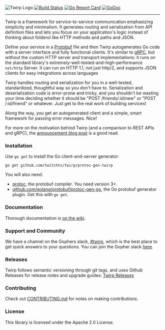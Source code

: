 ![Twirp Logo](./logo.png) [![Build Status](https://travis-ci.org/twitchtv/twirp.svg?branch=master)](https://travis-ci.org/twitchtv/twirp) [![Go Report Card](https://goreportcard.com/badge/github.com/twitchtv/twirp)](https://goreportcard.com/report/github.com/twitchtv/twirp) [![GoDoc](https://godoc.org/github.com/twitchtv/twirp?status.svg)](https://godoc.org/github.com/twitchtv/twirp)

---

Twirp is a framework for service-to-service communication emphasizing simplicity
and minimalism. It generates routing and serialization from API definition files
and lets you focus on your application's logic instead of thinking about
folderol like HTTP methods and paths and JSON.

Define your service in a
[Protobuf](https://developers.google.com/protocol-buffers/docs/proto3) file and
then Twirp autogenerates Go code with a server interface and fully functional
clients. It's similar to [gRPC](http://www.grpc.io/), but without the custom
HTTP server and transport implementations: it runs on the standard library's
extremely-well-tested-and-high-performance `net/http` Server. It can run on HTTP
1.1, not just http/2, and supports JSON clients for easy integrations across
languages

Twirp handles routing and serialization for you in a well-tested, standardized,
thoughtful way so you don't have to. Serialization and deserialization code is
error-prone and tricky, and you shouldn't be wasting your time deciding whether
it should be "POST /friends/:id/new" or "POST /:id/friend" or whatever. Just
get to the real work of building services!

Along the way, you get an autogenerated client and a simple, smart framework for
passing error messages. Nice!

For more on the motivation behind Twirp (and a comparison to REST APIs and gRPC), the
[announcement blog post](https://blog.twitch.tv/twirp-a-sweet-new-rpc-framework-for-go-5f2febbf35f)
is a good read.

### Installation
Use `go get` to install the Go client-and-server generator:

```
go get github.com/twitchtv/twirp/protoc-gen-twirp
```

You will also need:
 - [protoc](https://github.com/golang/protobuf), the protobuf compiler. You need
   version 3+.
 - [github.com/golang/protobuf/protoc-gen-go](https://github.com/golang/protobuf/),
   the Go protobuf generator plugin. Get this with `go get`.

### Documentation
Thorough documentation is [on the wiki](https://github.com/twitchtv/twirp/wiki).

### Support and Community
We have a channel on the Gophers slack, [#twirp](https://gophers.slack.com/messages/twirp),
which is the best place to get quick answers to your questions. You can join the
Gopher slack [here](https://invite.slack.golangbridge.org/).

### Releases
Twirp follows semantic versioning through git tags, and uses Github Releases for
release notes and upgrade guides:
[Twirp Releases](https://github.com/twitchtv/twirp/releases)

### Contributing
Check out [CONTRIBUTING.md](./CONTRIBUTING.md) for notes on making contributions.

### License

This library is licensed under the Apache 2.0 License.
